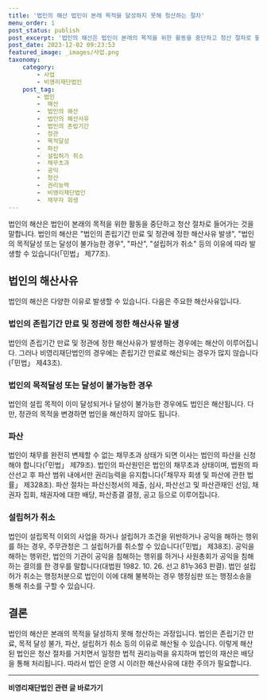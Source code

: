 ```yaml
---
title: '법인의 해산 법인이 본래 목적을 달성하지 못해 청산하는 절차'
menu_order: 1
post_status: publish
post_excerpt: '법인의 해산은 법인이 본래의 목적을 위한 활동을 중단하고 청산 절차로 들어가는 것을 말합니다. 법인의 해산은  법인의 존립기간 만료 및 정관에 정한 해산사유 발생 ,  법인의 목적달성 또는 달성이 불가능한 경우 ,  파산 ,  설립허가 취소  등의 이유에 따라 발생할 수 있습니다  민법  제77조 .'
post_date: 2023-12-02 09:23:53
featured_image: _images/사업.png
taxonomy:
    category:
        - 사업
        - 비영리재단법인
    post_tag:
        - 법인
        -  해산
        -  법인의 해산
        -  법인의 해산사유
        -  법인의 존립기간
        -  정관
        -  목적달성
        -  파산
        -  설립허가 취소
        -  채무초과
        -  공익
        -  청산
        -  권리능력
        -  비영리재단법인
        -  채무자 회생
---
```



법인의 해산은 법인이 본래의 목적을 위한 활동을 중단하고 청산 절차로 들어가는 것을 말합니다. 법인의 해산은 "법인의 존립기간 만료 및 정관에 정한 해산사유 발생", "법인의 목적달성 또는 달성이 불가능한 경우", "파산", "설립허가 취소" 등의 이유에 따라 발생할 수 있습니다(「민법」 제77조).

## 법인의 해산사유
법인의 해산은 다양한 이유로 발생할 수 있습니다. 다음은 주요한 해산사유입니다.

### 법인의 존립기간 만료 및 정관에 정한 해산사유 발생
법인의 존립기간 만료 및 정관에 정한 해산사유가 발생하는 경우에는 해산이 이루어집니다. 그러나 비영리재단법인의 경우에는 존립기간 만료로 해산되는 경우가 많지 않습니다(「민법」 제43조).

### 법인의 목적달성 또는 달성이 불가능한 경우
법인의 설립 목적이 이미 달성되거나 달성이 불가능한 경우에도 법인은 해산됩니다. 다만, 정관의 목적을 변경하면 법인을 해산하지 않아도 됩니다.

### 파산
법인이 채무를 완전히 변제할 수 없는 채무초과 상태가 되면 이사는 법인의 파산을 신청해야 합니다(「민법」 제79조). 법인의 파산원인은 법인의 채무초과 상태이며, 법원의 파산선고 후 파산 범위 내에서만 권리능력을 유지합니다(「채무자 회생 및 파산에 관한 법률」 제328조). 파산 절차는 파산신청서의 제출, 심사, 파산선고 및 파산관재인 선임, 채권자 집회, 채권자에 대한 배당, 파산종결 결정, 공고 등으로 이루어집니다.

### 설립허가 취소
법인이 설립목적 이외의 사업을 하거나 설립허가 조건을 위반하거나 공익을 해하는 행위를 하는 경우, 주무관청은 그 설립허가를 취소할 수 있습니다(「민법」 제38조). 공익을 해하는 행위란, 법인의 기관이 공익을 침해하는 행위를 하거나 사원총회가 공익을 침해하는 결의를 한 경우를 말합니다(대법원 1982. 10. 26. 선고 81누363 판결). 법인 설립허가 취소는 행정처분으로 법인이 이에 대해 불복하는 경우 행정심판 또는 행정소송을 통해 취소를 구할 수 있습니다.

## 결론

법인의 해산은 본래의 목적을 달성하지 못해 청산하는 과정입니다. 법인은 존립기간 만료, 목적 달성 불가, 파산, 설립허가 취소 등의 이유로 해산될 수 있습니다. 이렇게 해산된 법인은 청산 절차를 거치면서 일정한 법적 권리능력을 유지하며 법인의 재산은 배당을 통해 처리됩니다. 따라서 법인 운영 시 이러한 해산사유에 대한 주의가 필요합니다.
<!-- wp:separator -->
<hr class="wp-block-separator has-alpha-channel-opacity"/>
<!-- /wp:separator -->

<!-- wp:group {"backgroundColor":"base","layout":{"type":"constrained"}} -->
<div class="wp-block-group has-base-background-color has-background"><!-- wp:paragraph {"align":"center","fontSize":"medium"} -->
<p class="has-text-align-center has-large-font-size"><strong>비영리재단법인 관련 글 바로가기</strong></p>
<!-- /wp:paragraph -->


<!-- wp:latest-posts
{"categories":[{"id":27278,"count":19,"description":"","link":"https://uknowlaw.com/category/%eb%b9%84%ec%98%81%eb%a6%ac%ec%9e%ac%eb%8b%a8%eb%b2%95%ec%9d%b8/","name":"비영리재단법인","slug":"비영리재단법인","taxonomy":"category","parent":0,"meta":[],"_links":{"self":[{"href":"https://uknowlaw.com/wp-json/wp/v2/categories/27278"}],"collection":[{"href":"https://uknowlaw.com/wp-json/wp/v2/categories"}],"about":[{"href":"https://uknowlaw.com/wp-json/wp/v2/taxonomies/category"}],"wp:post_type":[{"href":"https://uknowlaw.com/wp-json/wp/v2/posts?categories=27278"}],"curies":[{"name":"wp","href":"https://api.w.org/{rel}","templated":true}]}}],"postsToShow":100,"excerptLength":28,"postLayout":"grid","columns":2,"featuredImageAlign":"left","featuredImageSizeSlug":"large","fontSize":"small"} /--></div>
<!-- /wp:group -->